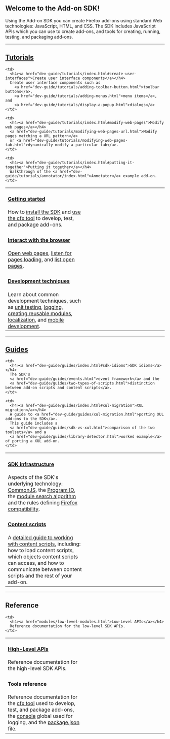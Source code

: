 <!-- This Source Code Form is subject to the terms of the Mozilla Public
   - License, v. 2.0. If a copy of the MPL was not distributed with this
   - file, You can obtain one at http://mozilla.org/MPL/2.0/. -->

<h2 class="top">Welcome to the Add-on SDK!</h2>

Using the Add-on SDK you can create Firefox add-ons using standard Web
technologies: JavaScript, HTML, and CSS. The SDK includes JavaScript APIs which you can use to create add-ons, and tools for creating, running, testing, and packaging add-ons.

<hr>

## <a href="dev-guide/tutorials/index.html">Tutorials</a> ##

<table class="catalog">
<colgroup>
<col width="50%">
<col width="50%">
</colgroup>
  <tr>
    <td>
      <h4><a href="dev-guide/tutorials/index.html#getting-started">Getting started</a></h4>
      How to
      <a href="dev-guide/tutorials/installation.html">install the SDK</a> and
      <a href="dev-guide/tutorials/getting-started-with-cfx.html">use the cfx
      tool</a> to develop, test, and package add-ons.
    </td>

    <td>
      <h4><a href="dev-guide/tutorials/index.html#create-user-interfaces">Create user interface components</a></h4>
      Create user interface components such as
        <a href="dev-guide/tutorials/adding-toolbar-button.html">toolbar buttons</a>,
        <a href="dev-guide/tutorials/adding-menus.html">menu items</a>, and
        <a href="dev-guide/tutorials/display-a-popup.html">dialogs</a>
    </td>
  </tr>

  <tr>
    <td>
      <h4><a href="dev-guide/tutorials/index.html#interact-with-the-browser">Interact with the browser</a></h4>
      <a href="dev-guide/tutorials/open-a-web-page.html">Open web pages</a>,
      <a href="dev-guide/tutorials/listen-for-page-load.html">listen for pages loading</a>, and
      <a href="dev-guide/tutorials/list-open-tabs.html">list open pages</a>.
    </td>

    <td>
      <h4><a href="dev-guide/tutorials/index.html#modify-web-pages">Modify web pages</a></h4>
      <a href="dev-guide/tutorials/modifying-web-pages-url.html">Modify pages matching a URL pattern</a>
      or <a href="dev-guide/tutorials/modifying-web-pages-tab.html">dynamically modify a particular tab</a>.
    </td>
  </tr>

  <tr>
    <td>
      <h4><a href="dev-guide/tutorials/index.html#development-techniques">Development techniques</a></h4>
Learn about common development techniques, such as
<a href="dev-guide/tutorials/unit-testing.html">unit testing</a>,
<a href="dev-guide/tutorials/logging.html">logging</a>,
<a href="dev-guide/tutorials/reusable-modules.html">creating reusable modules</a>,
<a href="dev-guide/tutorials/l10n.html">localization</a>, and
<a href="dev-guide/tutorials/mobile.html">mobile development</a>.
    </td>

    <td>
      <h4><a href="dev-guide/tutorials/index.html#putting-it-together">Putting it together</a></h4>
      Walkthrough of the <a href="dev-guide/tutorials/annotator/index.html">Annotator</a> example add-on.
    </td>
  </tr>

</table>

<hr>

## <a href="dev-guide/guides/index.html">Guides</a> ##

<table class="catalog">
<colgroup>
<col width="50%">
<col width="50%">
</colgroup>
  <tr>
    <td>
      <h4><a href="dev-guide/guides/index.html#sdk-infrastructure">SDK infrastructure</a></h4>
      Aspects of the SDK's underlying technology:
      <a href="dev-guide/guides/commonjs.html">CommonJS</a>, the
      <a href="dev-guide/guides/program-id.html">Program ID</a>, the
      <a href="dev-guide/guides/module-search.html">module search algorithm</a>
      and the rules defining
      <a href="dev-guide/guides/firefox-compatibility.html">Firefox compatibility</a>.
    </td>

    <td>
      <h4><a href="dev-guide/guides/index.html#sdk-idioms">SDK idioms</a></h4>
      The SDK's
      <a href="dev-guide/guides/events.html">event framework</a> and the
      <a href="dev-guide/guides/two-types-of-scripts.html">distinction between add-on scripts and content scripts</a>.
    </td>

  </tr>

  <tr>
    <td>
      <h4><a href="dev-guide/guides/index.html#content-scripts">Content scripts</a></h4>
      A <a href="dev-guide/guides/content-scripts/index.html">detailed guide to working with content scripts</a>,
      including: how to load content scripts, which objects
      content scripts can access, and how to communicate
      between content scripts and the rest of your add-on.
    </td>

    <td>
      <h4><a href="dev-guide/guides/index.html#xul-migration">XUL migration</a></h4>
      A guide to <a href="dev-guide/guides/xul-migration.html">porting XUL add-ons to the SDK</a>.
      This guide includes a
      <a href="dev-guide/guides/sdk-vs-xul.html">comparison of the two toolsets</a> and a
      <a href="dev-guide/guides/library-detector.html">worked example</a> of porting a XUL add-on.
    </td>

  </tr>

</table>

<hr>

## Reference ##

<table class="catalog">
<colgroup>
<col width="50%">
<col width="50%">
</colgroup>
  <tr>
    <td>
      <h4><a href="modules/high-level-modules.html">High-Level APIs</a></h4>
      Reference documentation for the high-level SDK APIs.
    </td>

    <td>
      <h4><a href="modules/low-level-modules.html">Low-Level APIs</a></h4>
      Reference documentation for the low-level SDK APIs.
    </td>
  </tr>

  <tr>
    <td>
      <h4>Tools reference</h4>
      Reference documentation for the
      <a href="dev-guide/cfx-tool.html">cfx tool</a>
      used to develop, test, and package add-ons, the
      <a href="dev-guide/console.html">console</a>
      global used for logging, and the
      <a href="dev-guide/package-spec.html">package.json</a> file.
    </td>
    <td>
    </td>
  </tr>

</table>

